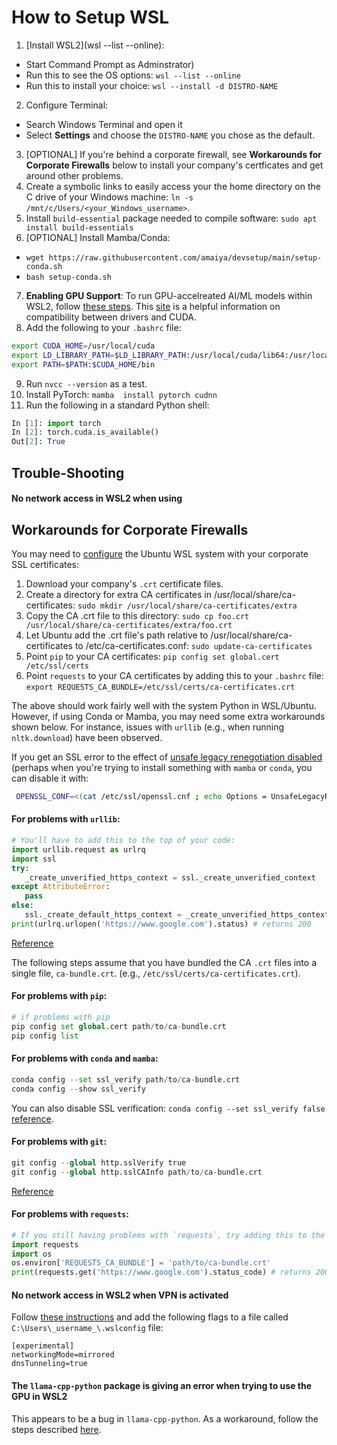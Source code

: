 # How to Setup WSL

1. [Install WSL2](wsl --list --online):
  - Start Command Prompt as Adminstrator)
  - Run this to see the OS options: `wsl --list --online`
  - Run this to install your choice: `wsl --install -d DISTRO-NAME`
2. Configure Terminal:
  - Search Windows Terminal and open it
  - Select **Settings** and choose the `DISTRO-NAME` you chose as the default.
3. [OPTIONAL] If you're behind a corporate firewall, see **Workarounds for Corporate Firewalls** below to install your company's certficates and get around other problems.
4. Create a symbolic links to easily access your the home directory on the C drive of your Windows machine: `ln -s /mnt/c/Users/<your_Windows_username>`.
5. Install `build-essential` package needed to compile software: `sudo apt install build-essentials`
6. [OPTIONAL] Install Mamba/Conda:
  - `wget https://raw.githubusercontent.com/amaiya/devsetup/main/setup-conda.sh`
  - `bash setup-conda.sh`
7. **Enabling GPU Support**: To run GPU-accelreated AI/ML models within WSL2, follow [these steps](https://docs.nvidia.com/cuda/wsl-user-guide/index.html#getting-started-with-cuda-on-wsl). This [site](https://docs.nvidia.com/deploy/cuda-compatibility/) is a helpful information on compatibility between drivers and CUDA.
8. Add the following to your `.bashrc` file:
```sh
export CUDA_HOME=/usr/local/cuda
export LD_LIBRARY_PATH=$LD_LIBRARY_PATH:/usr/local/cuda/lib64:/usr/local/cuda/extras/CUPTI/lib64
export PATH=$PATH:$CUDA_HOME/bin
```
9. Run `nvcc --version` as a test.
10. Install PyTorch: `mamba  install pytorch cudnn`
11. Run the following in a standard Python shell:
```python
In [1]: import torch
In [2]: torch.cuda.is_available()
Out[2]: True
```

## Trouble-Shooting
#### No network access in WSL2 when using 

## Workarounds for Corporate Firewalls

You may need to [configure](https://askubuntu.com/questions/73287/how-do-i-install-a-root-certificate/94861#94861) the Ubuntu WSL system with your corporate SSL certificates:

1. Download your company's `.crt` certificate files.
2. Create a directory for extra CA certificates in /usr/local/share/ca-certificates: `sudo mkdir /usr/local/share/ca-certificates/extra`
3. Copy the CA .crt file to this directory: `sudo cp foo.crt /usr/local/share/ca-certificates/extra/foo.crt`
4. Let Ubuntu add the .crt file's path relative to /usr/local/share/ca-certificates to /etc/ca-certificates.conf: `sudo update-ca-certificates`
5. Point `pip` to your CA certificates: `pip config set global.cert /etc/ssl/certs`
6. Point `requests` to your CA certificates by adding this to your `.bashrc` file: `export REQUESTS_CA_BUNDLE=/etc/ssl/certs/ca-certificates.crt`

The above should work fairly well with the system Python in WSL/Ubuntu.  However, if using Conda or Mamba, you may need some extra workarounds shown below.
For instance, issues with `urllib` (e.g., when running `nltk.download`) have been observed. 

If you get an SSL error to the effect of [unsafe legacy renegotiation disabled](https://stackoverflow.com/questions/75763525/curl-35-error0a000152ssl-routinesunsafe-legacy-renegotiation-disabled) (perhaps when you're trying to install something with `mamba` or `conda`, you can disable it with: 
```sh
 OPENSSL_CONF=<(cat /etc/ssl/openssl.cnf ; echo Options = UnsafeLegacyRenegotiation) mamba install pytorch cpuonly -c pytorch
```

#### For problems with `urllib`:
```python
# You'll have to add this to the top of your code:
import urllib.request as urlrq
import ssl
try:
   _create_unverified_https_context = ssl._create_unverified_context
except AttributeError:
   pass
else:
   ssl._create_default_https_context = _create_unverified_https_context
print(urlrq.urlopen('https://www.google.com').status) # returns 200
```
[Reference](https://stackoverflow.com/questions/38916452/nltk-download-ssl-certificate-verify-failed)



The following steps assume that you have bundled the CA `.crt` files into a single file, `ca-bundle.crt`. (e.g., `/etc/ssl/certs/ca-certificates.crt`). 

#### For problems with `pip`:
```python
# if problems with pip
pip config set global.cert path/to/ca-bundle.crt
pip config list
```

#### For problems with `conda` and `mamba`:
```python
conda config --set ssl_verify path/to/ca-bundle.crt
conda config --show ssl_verify
```
You can also disable SSL verification: `conda config --set ssl_verify false` [reference](https://stackoverflow.com/questions/33699577/conda-update-fails-with-ssl-error-certificate-verify-failed).

#### For problems with `git`:
```python
git config --global http.sslVerify true
git config --global http.sslCAInfo path/to/ca-bundle.crt
```
[Reference](https://stackoverflow.com/questions/39356413/how-to-add-a-custom-ca-root-certificate-to-the-ca-store-used-by-pip-in-windows/52961564#52961564)

#### For problems with `requests`:
```python
# If you still having problems with `requests`, try adding this to the top of your code
import requests
import os
os.environ['REQUESTS_CA_BUNDLE'] = 'path/to/ca-bundle.crt'
print(requests.get('https://www.google.com').status_code) # returns 200
```
#### No network access in WSL2 when VPN is activated
Follow [these instructions](https://github.com/microsoft/WSL/issues/10380#issuecomment-1909996792) and add the following flags to a file called `C:\Users\_username_\.wslconfig` file:
```
[experimental]
networkingMode=mirrored
dnsTunneling=true
```

#### The `llama-cpp-python` package is giving an error when trying to use the GPU in WSL2
This appears to be a bug in `llama-cpp-python`. As a workaround, follow the steps described [here](https://github.com/abetlen/llama-cpp-python/issues/1064#issuecomment-1887952683).



<!--
WSL/system: everything works (even requests is set correctly with no environment variable needed)
WSL/venv: Everything works after  6 workaround setps
WSL/mamba: Everything works except urllib
-->
